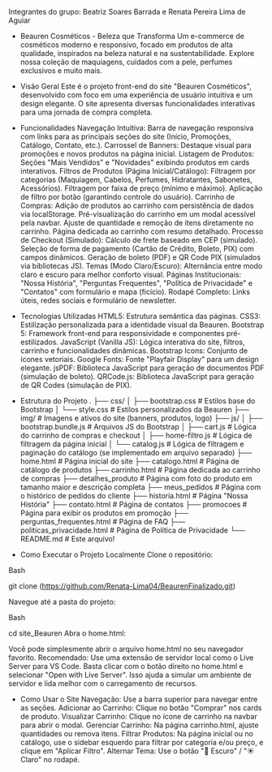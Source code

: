 
Integrantes do grupo: Beatriz Soares Barrada e Renata Pereira Lima de Aguiar

- Beauren Cosméticos - Beleza que Transforma
Um e-commerce de cosméticos moderno e responsivo, focado em produtos de alta qualidade, inspirados na beleza natural e na sustentabilidade. Explore nossa coleção de maquiagens, cuidados com a pele, perfumes exclusivos e muito mais.

- Visão Geral
Este é o projeto front-end do site "Beauren Cosméticos", desenvolvido com foco em uma experiência de usuário intuitiva e um design elegante. O site apresenta diversas funcionalidades interativas para uma jornada de compra completa.

- Funcionalidades
Navegação Intuitiva: Barra de navegação responsiva com links para as principais seções do site (Início, Promoções, Catálogo, Contato, etc.).
Carrossel de Banners: Destaque visual para promoções e novos produtos na página inicial.
Listagem de Produtos: Seções "Mais Vendidos" e "Novidades" exibindo produtos em cards interativos.
Filtros de Produtos (Página Inicial/Catálogo):
Filtragem por categorias (Maquiagem, Cabelos, Perfumes, Hidratantes, Sabonetes, Acessórios).
Filtragem por faixa de preço (mínimo e máximo).
Aplicação de filtro por botão (garantindo controle do usuário).
Carrinho de Compras:
Adição de produtos ao carrinho com persistência de dados via localStorage.
Pré-visualização do carrinho em um modal acessível pela navbar.
Ajuste de quantidade e remoção de itens diretamente no carrinho.
Página dedicada ao carrinho com resumo detalhado.
Processo de Checkout (Simulado):
Cálculo de frete baseado em CEP (simulado).
Seleção de forma de pagamento (Cartão de Crédito, Boleto, PIX) com campos dinâmicos.
Geração de boleto (PDF) e QR Code PIX (simulados via bibliotecas JS).
Temas (Modo Claro/Escuro): Alternância entre modo claro e escuro para melhor conforto visual.
Páginas Institucionais: "Nossa História", "Perguntas Frequentes", "Política de Privacidade" e "Contatos" com formulário e mapa (ficício).
Rodapé Completo: Links úteis, redes sociais e formulário de newsletter.


- Tecnologias Utilizadas
HTML5: Estrutura semântica das páginas.
CSS3: Estilização personalizada para a identidade visual da Beauren.
Bootstrap 5: Framework front-end para responsividade e componentes pré-estilizados.
JavaScript (Vanilla JS): Lógica interativa do site, filtros, carrinho e funcionalidades dinâmicas.
Bootstrap Icons: Conjunto de ícones vetoriais.
Google Fonts: Fonte "Playfair Display" para um design elegante.
jsPDF: Biblioteca JavaScript para geração de documentos PDF (simulação de boleto).
QRCode.js: Biblioteca JavaScript para geração de QR Codes (simulação de PIX).


- Estrutura do Projeto
.
├── css/
│   ├── bootstrap.css       # Estilos base do Bootstrap
│   └── style.css           # Estilos personalizados da Beauren
├── img/                    # Imagens e ativos do site (banners, produtos, logo)
├── js/
│   ├── bootstrap.bundle.js # Arquivos JS do Bootstrap
│   ├── cart.js             # Lógica do carrinho de compras e checkout
│   ├── home-filtro.js      # Lógica de filtragem da página inicial
│   └── catalog.js          # Lógica de filtragem e paginação do catálogo (se implementado em arquivo separado)
├── home.html               # Página inicial do site
├── catalogo.html           # Página de catálogo de produtos
├── carrinho.html           # Página dedicada ao carrinho de compras
├── detalhes_produto        # Página com foto do produto em tamanho maior e descrição completa
├── meus_pedidos            # Página com o histórico de pedidos do cliente
├── historia.html           # Página "Nossa História"
├── contato.html            # Página de contatos
├── promocoes               # Página para exibir os produtos em promoção
├── perguntas_frequentes.html # Página de FAQ
├── politicas_privacidade.html # Página de Política de Privacidade
└── README.md               # Este arquivo!


- Como Executar o Projeto Localmente
Clone o repositório:

Bash

git clone (https://github.com/Renata-Lima04/BeaurenFinalizado.git)

Navegue até a pasta do projeto:

Bash

cd site_Beauren
Abra o home.html:

Você pode simplesmente abrir o arquivo home.html no seu navegador favorito.
Recomendado: Use uma extensão de servidor local como o Live Server para VS Code. Basta clicar com o botão direito no home.html e selecionar "Open with Live Server". Isso ajuda a simular um ambiente de servidor e lida melhor com o carregamento de recursos.


- Como Usar o Site
Navegação: Use a barra superior para navegar entre as seções.
Adicionar ao Carrinho: Clique no botão "Comprar" nos cards de produto.
Visualizar Carrinho: Clique no ícone de carrinho na navbar para abrir o modal.
Gerenciar Carrinho: Na página carrinho.html, ajuste quantidades ou remova itens.
Filtrar Produtos: Na página inicial ou no catálogo, use o sidebar esquerdo para filtrar por categoria e/ou preço, e clique em "Aplicar Filtro".
Alternar Tema: Use o botão "🌙 Escuro" / "☀️ Claro" no rodapé.

